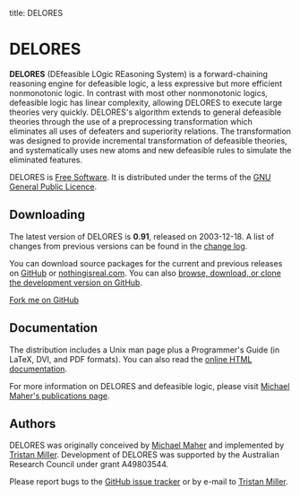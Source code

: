 title: DELORES

# DELORES

**DELORES** (DEfeasible LOgic REasoning System) is a
forward-chaining reasoning engine for defeasible logic, a less
expressive but more efficient nonmonotonic logic. In contrast with most
other nonmonotonic logics, defeasible logic has linear complexity,
allowing DELORES to execute large theories very quickly. DELORES's
algorithm extends to general defeasible theories through the use of a
preprocessing transformation which eliminates all uses of defeaters and
superiority relations. The transformation was designed to provide
incremental transformation of defeasible theories, and systematically
uses new atoms and new defeasible rules to simulate the eliminated
features.

DELORES is [Free Software](https://www.gnu.org/philosophy/free-sw.html).
It is distributed under the terms of the [GNU General Public
Licence](https://www.gnu.org/copyleft/gpl.html).

Downloading
-----------

The latest version of DELORES is **0.91**, released on 2003-12-18. A
list of changes from previous versions can be found in the [change
log](https://files.nothingisreal.com/software/delores/NEWS).

You can download source packages for the current and previous releases
on [GitHub](https://github.com/logological/delores/releases) or
[nothingisreal.com](https://files.nothingisreal.com/software/delores/).
You can also
[browse, download, or clone the development version on GitHub](https://github.com/logological/delores/).

<a class="github-fork-ribbon" href="https://github.com/logological/delores/" title="Fork me on GitHub">Fork me on GitHub</a>

Documentation
-------------

The distribution includes a Unix man page plus a Programmer's Guide (in
LaTeX, DVI, and PDF formats). You can also read the [online HTML
documentation](https://files.nothingisreal.com/software/delores/delores.html).

For more information on DELORES and defeasible logic, please visit
[Michael Maher's publications
page](https://www.unsw.adfa.edu.au/australian-centre-for-cyber-security/associate-professor-michael-maher).

Authors
-------

DELORES was originally conceived by [Michael
Maher](https://www.unsw.adfa.edu.au/australian-centre-for-cyber-security/associate-professor-michael-maher) and implemented by [Tristan
Miller](/). Development of DELORES was
supported by the Australian Research Council under grant A49803544.

Please report bugs to the
[GitHub issue tracker](https://github.com/logological/delores/issues)
or by e-mail to [Tristan Miller](mailto:psychonaut@nothingisreal.com).

